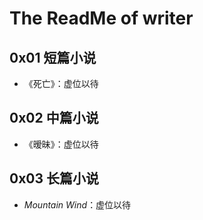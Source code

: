 # The ReadMe of writer

## 0x01 短篇小说

- 《死亡》：虚位以待

## 0x02 中篇小说

- 《暧昧》：虚位以待

## 0x03 长篇小说

- *Mountain Wind*：虚位以待

